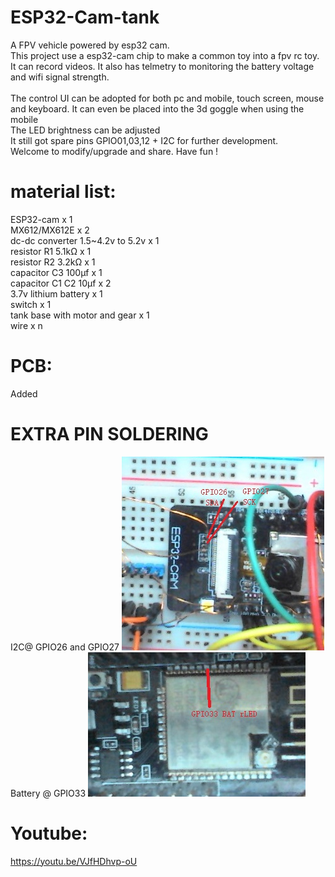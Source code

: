 # ESP32-Cam-tank
A FPV vehicle powered by esp32 cam.</br>
This project use a esp32-cam chip to make a common toy into a fpv rc toy.</br>
It can record videos. 
It also has telmetry to monitoring the battery voltage and wifi signal strength. </br>
</br>
The control UI can be adopted for both pc and mobile, touch screen, mouse and keyboard. It can even be placed into the 3d goggle when using the mobile</br> 
The LED brightness can be adjusted</br>
It still got spare pins GPIO01,03,12 + I2C  for further development.</br>
Welcome to modify/upgrade and share. Have fun !</br>

# material list:
ESP32-cam x 1</br>
MX612/MX612E x 2</br>
dc-dc converter 1.5~4.2v to 5.2v x 1 </br>
resistor R1 5.1kΩ x 1</br>
resistor R2 3.2kΩ x 1</br>
capacitor C3 100μf x 1</br>
capacitor C1 C2 10μf x 2 </br>
3.7v lithium battery x 1</br>
switch x 1</br>
tank base with motor and gear x 1</br>
wire x n</br>

# PCB:
Added

# EXTRA PIN SOLDERING
I2C@ GPIO26 and GPIO27
![I2C](https://github.com/leoncoolmoon/ESP32-Cam-tank/blob/master/WIN_20210512_21_27_16_Pro.jpg?raw=true)</br>
Battery @ GPIO33
![BATTERY](https://github.com/leoncoolmoon/ESP32-Cam-tank/blob/master/WIN_20210512_21_47_42_Pro.jpg?raw=true)

# Youtube:
https://youtu.be/VJfHDhvp-oU
